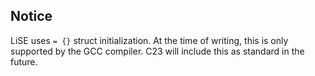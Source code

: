 ## Notice

LiSE uses `= {}` struct initialization. At the time of writing, this is only supported by the
GCC compiler. C23 will include this as standard in the future.
